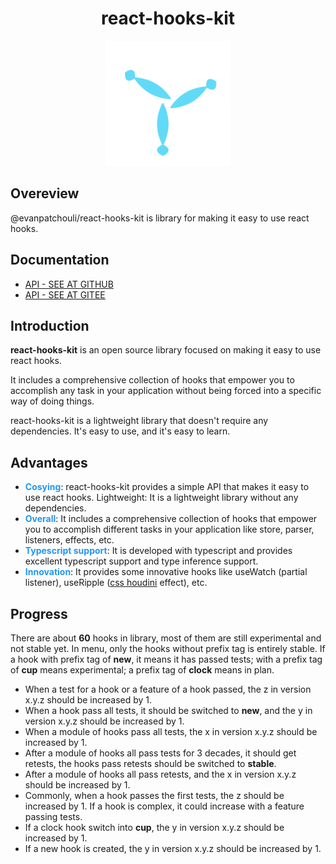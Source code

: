 # <h1 align="center">react-hooks-kit</h1>

<p align="center">
  <img alt="logo" width="200" src="./public//hook.svg">
</p>

## Overeview

@evanpatchouli/react-hooks-kit is library for making it easy to use react hooks.

## Documentation

- [API - SEE AT GITHUB](https://evanpatchouli.github.io/react-hooks-kit/)
- [API - SEE AT GITEE](https://jun-laner.gitee.io/react-hooks-kit/)

## Introduction

**react-hooks-kit** is an open source library focused on making it easy to use react hooks.

It includes a comprehensive collection of hooks that empower you to accomplish any task in your application without being forced into a specific way of doing things.

react-hooks-kit is a lightweight library that doesn't require any dependencies. It's easy to use, and it's easy to learn.

## Advantages

- **<font color="#2196f3">Cosying</font>**: react-hooks-kit provides a simple API that makes it easy to use react hooks.
  Lightweight: It is a lightweight library without any dependencies.
- **<font color="#2196f3">Overall</font>**: It includes a comprehensive collection of hooks that empower you to accomplish different tasks in your application like store, parser, listeners, effects, etc.
- **<font color="#2196f3">Typescript support</font>**: It is developed with typescript and provides excellent typescript support and type inference support.
- **<font color="#2196f3">Innovation</font>**: It provides some innovative hooks like useWatch (partial listener), useRipple ([css houdini](https://developer.mozilla.org/en-US/docs/Web/Guide/Houdini) effect), etc.

## Progress

There are about **60** hooks in library, most of them are still experimental and not stable yet. In menu, only the hooks without prefix tag is
entirely stable. If a hook with prefix tag of **new**, it means it has passed tests; with a prefix tag of **cup** means experimental; a prefix tag of
**clock** means in plan.

- When a test for a hook or a feature of a hook passed, the z in version x.y.z should be increased by 1.
- When a hook pass all tests, it should be switched to **new**, and the y in version x.y.z should be increased by 1.
- When a module of hooks pass all tests, the x in version x.y.z should be increased by 1.
- After a module of hooks all pass tests for 3 decades, it should get retests, the hooks pass retests should be switched to **stable**.
- After a module of hooks all pass retests, and the x in version x.y.z should be increased by 1.
- Commonly, when a hook passes the first tests, the z should be increased by 1. If a hook is complex, it could increase with a feature passing tests.
- If a clock hook switch into **cup**, the y in version x.y.z should be increased by 1.
- If a new hook is created, the y in version x.y.z should be increased by 1.
